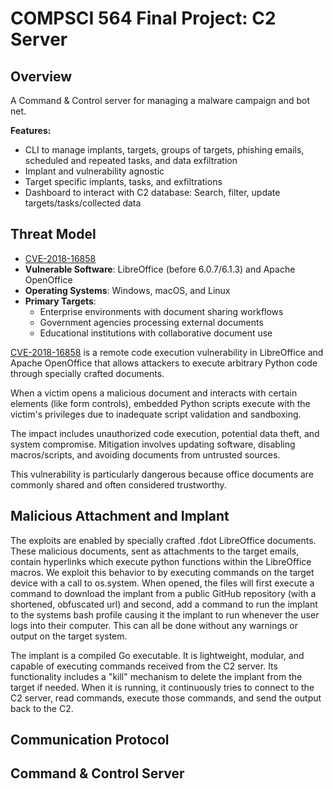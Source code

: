 # COMPSCI 564 Final Project: C2 Server

## Overview

A Command & Control server for managing a malware campaign and bot net.

**Features:**
- CLI to manage implants, targets, groups of targets, phishing emails, scheduled and repeated tasks, and data exfiltration
- Implant and vulnerability agnostic
- Target specific implants, tasks, and exfiltrations
- Dashboard to interact with C2 database: Search, filter, update targets/tasks/collected data

## Threat Model

- [CVE-2018-16858](https://cve.mitre.org/cgi-bin/cvename.cgi?name=CVE-2018-16858)
- **Vulnerable Software**: LibreOffice (before 6.0.7/6.1.3) and Apache OpenOffice
- **Operating Systems**: Windows, macOS, and Linux
- **Primary Targets**:
  - Enterprise environments with document sharing workflows
  - Government agencies processing external documents
  - Educational institutions with collaborative document use

[CVE-2018-16858](https://cve.mitre.org/cgi-bin/cvename.cgi?name=CVE-2018-16858) is a remote code execution vulnerability in LibreOffice and Apache OpenOffice that allows attackers to execute arbitrary Python code through specially crafted documents.

When a victim opens a malicious document and interacts with certain elements (like form controls), embedded Python scripts execute with the victim's privileges due to inadequate script validation and sandboxing.

The impact includes unauthorized code execution, potential data theft, and system compromise. Mitigation involves updating software, disabling macros/scripts, and avoiding documents from untrusted sources.

This vulnerability is particularly dangerous because office documents are commonly shared and often considered trustworthy.

## Malicious Attachment and Implant

The exploits are enabled by specially crafted .fdot LibreOffice documents. These malicious documents, sent as attachments to the target emails, contain hyperlinks which execute python functions within the LibreOffice macros. We exploit this behavior to by executing commands on the target device with a call to os.system. When opened, the files will first execute a command to download the implant from a public GitHub repository (with a shortened, obfuscated url) and second, add a command to run the implant to the systems bash profile causing it the implant to run whenever the user logs into their computer. This can all be done without any warnings or output on the target system. 

The implant is a compiled Go executable. It is lightweight, modular, and capable of executing commands received from the C2 server. Its functionality includes a "kill" mechanism to delete the implant from the target if needed. When it is running, it continuously tries to connect to the C2 server, read commands, execute those commands, and send the output back to the C2.

## Communication Protocol



## Command & Control Server


